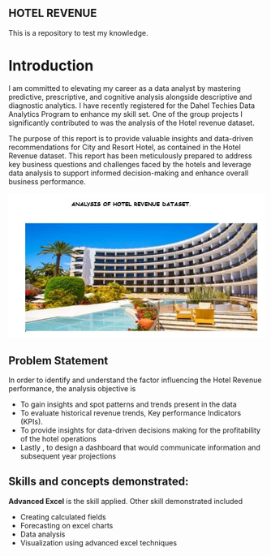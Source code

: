 ## HOTEL REVENUE
This is a repository to test my knowledge.

# Introduction

I am committed to elevating my career as a data analyst by mastering predictive, prescriptive, and cognitive analysis alongside descriptive and diagnostic analytics. I have recently registered for the Dahel Techies Data Analytics Program to enhance my skill set. One of the group projects I significantly contributed to was the analysis of the Hotel revenue dataset.

The purpose of this report is to provide valuable insights and data-driven recommendations for City and Resort Hotel, as contained in the Hotel Revenue dataset. This report has been meticulously prepared to address key business questions and challenges faced by the hotels and leverage data analysis to support informed decision-making and enhance overall business performance.

![](hotelpix.jpeg)

## Problem Statement

In order to identify and understand the factor influencing the Hotel Revenue performance, the analysis objective is
- To gain insights and spot patterns and trends present in the data
- To evaluate historical revenue trends, Key performance Indicators (KPIs).
- To provide insights for  data-driven decisions making  for the profitability of the hotel operations
- Lastly , to design a dashboard that would communicate information and subsequent year projections

## Skills and concepts demonstrated:

**Advanced Excel** is the skill applied. 
Other skill demonstrated included
- Creating calculated fields
- Forecasting on excel charts
- Data analysis
- Visualization using advanced excel techniques 


